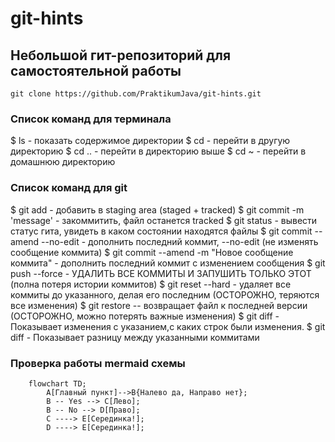 # git-hints

## Небольшой гит-репозиторий для самостоятельной работы

`git clone https://github.com/PraktikumJava/git-hints.git`

### Список команд для терминала
$ ls - показать содержимое директории
$ cd <directory> - перейти в другую директорию
$ cd .. - перейти в директорию выше
$ cd ~ - перейти в домашнюю директорию

### Список команд для git
$ git add  - добавить в staging area (staged + tracked)
$ git commit -m 'message'  - закоммитить, файл останется tracked
$ git status  - вывести статус гита, увидеть в каком состоянии находятся файлы
$ git commit --amend --no-edit  - дополнить последний коммит, --no-edit (не изменять сообщение коммита)
$ git commit --amend -m "Новое сообщение коммита" - дополнить последний коммит с изменением сообщения
$ git push --force  - УДАЛИТЬ ВСЕ КОММИТЫ И ЗАПУШИТЬ ТОЛЬКО ЭТОТ (полна потеря истории коммитов)
$ git reset --hard <hash>  - удаляет все коммиты до указанного, делая его последним (ОСТОРОЖНО, теряются все изменения)
$ git restore <file>  -- возвращает файл к последней версии (ОСТОРОЖНО, можно потерять важные изменения)
$ git diff  - Показывает изменения с указанием,с каких строк были изменения.
$ git diff <commit1> <commit2> - Показывает разницу между указанными коммитами

### Проверка работы mermaid схемы

```mermaid
    flowchart TD;
        A[Главный пункт]-->B{Налево да, Направо нет};
        B -- Yes --> C[Лево];
        B -- No --> D[Право];
        C ----> E[Серединка!];
        D ----> E[Серединка!];
```